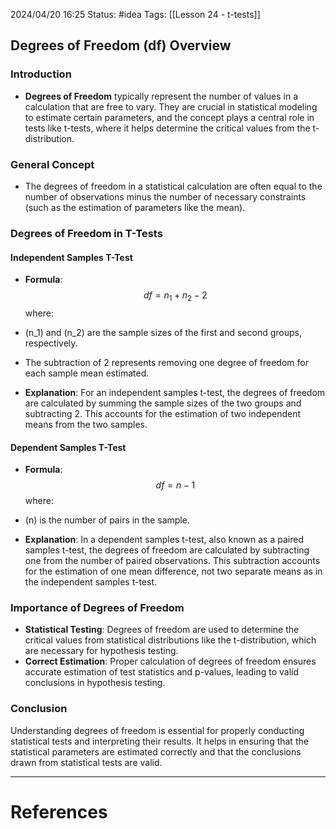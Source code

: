 2024/04/20 16:25
Status: #idea
Tags: [[Lesson 24 - t-tests]]


## Degrees of Freedom (df) Overview

### Introduction
- **Degrees of Freedom** typically represent the number of values in a calculation that are free to vary. They are crucial in statistical modeling to estimate certain parameters, and the concept plays a central role in tests like t-tests, where it helps determine the critical values from the t-distribution.

### General Concept
- The degrees of freedom in a statistical calculation are often equal to the number of observations minus the number of necessary constraints (such as the estimation of parameters like the mean).

### Degrees of Freedom in T-Tests

#### Independent Samples T-Test
- **Formula**:
$$
df = n_1 + n_2 - 2
$$
where:
- \(n_1\) and \(n_2\) are the sample sizes of the first and second groups, respectively.
- The subtraction of 2 represents removing one degree of freedom for each sample mean estimated.

- **Explanation**: For an independent samples t-test, the degrees of freedom are calculated by summing the sample sizes of the two groups and subtracting 2. This accounts for the estimation of two independent means from the two samples.

#### Dependent Samples T-Test
- **Formula**:
$$
df = n - 1
$$
where:
- \(n\) is the number of pairs in the sample.

- **Explanation**: In a dependent samples t-test, also known as a paired samples t-test, the degrees of freedom are calculated by subtracting one from the number of paired observations. This subtraction accounts for the estimation of one mean difference, not two separate means as in the independent samples t-test.

### Importance of Degrees of Freedom
- **Statistical Testing**: Degrees of freedom are used to determine the critical values from statistical distributions like the t-distribution, which are necessary for hypothesis testing.
- **Correct Estimation**: Proper calculation of degrees of freedom ensures accurate estimation of test statistics and p-values, leading to valid conclusions in hypothesis testing.

### Conclusion
Understanding degrees of freedom is essential for properly conducting statistical tests and interpreting their results. It helps in ensuring that the statistical parameters are estimated correctly and that the conclusions drawn from statistical tests are valid.









---
# References
